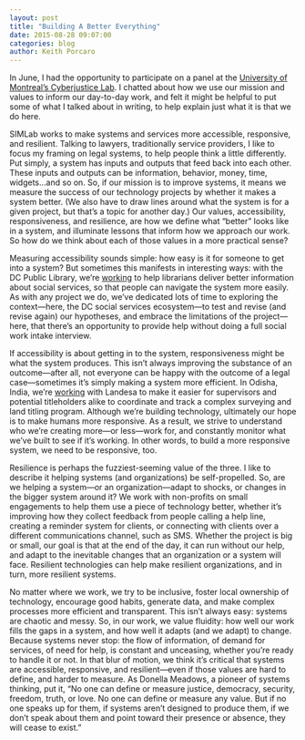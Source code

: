 ```yaml
---
layout: post
title: "Building A Better Everything"
date: 2015-08-28 09:07:00
categories: blog
author: Keith Porcaro
---
```

In June, I had the opportunity to participate on a panel at the [University of Montreal’s Cyberjustice Lab](http://www.cyberjustice.ca/en/). I chatted about how we use our mission and values to inform our day-to-day work, and felt it might be helpful to put some of what I talked about in writing, to help explain just what it is that we do here.  

SIMLab works to make systems and services more accessible, responsive, and resilient. Talking to lawyers, traditionally service providers, I like to focus my framing on legal systems, to help people think a little differently. Put simply, a system has inputs and outputs that feed back into each other. These inputs and outputs can be information, behavior, money, time, widgets...and so on. So, if our mission is to improve systems, it means we measure the success of our technology projects by whether it makes a system better. (We also have to draw lines around what the system is for a given project, but that’s a topic for another day.) Our values, accessibility, responsiveness, and resilience, are how we define what “better” looks like in a system, and illuminate lessons that inform how we approach our work. So how do we think about each of those values in a more practical sense?

Measuring accessibility sounds simple: how easy is it for someone to get into a system? But sometimes this manifests in interesting ways: with the DC Public Library, we’re [working](http://simlab.org/blog/2015/05/21/first-resort) to help librarians deliver better information about social services, so that people can navigate the system more easily. As with any project we do, we’ve dedicated lots of time to exploring the context—here, the DC social services ecosystem—to test and revise (and revise again) our hypotheses, and embrace the limitations of the project—here, that there’s an opportunity to provide help without doing a full social work intake interview.

If accessibility is about getting in to the system, responsiveness might be what the system produces. This isn’t always improving the substance of an outcome—after all, not everyone can be happy with the outcome of a legal case—sometimes it’s simply making a system more efficient. In Odisha, India, we’re [working](http://simlab.org/blog/2015/07/23/paper-houses-digital-homes/) with Landesa to make it easier for supervisors and potential titleholders alike to coordinate and track a complex surveying and land titling program. Although we’re building technology, ultimately our hope is to make humans more responsive. As a result, we strive to understand who we’re creating more—or less—work for, and constantly monitor what we’ve built to see if it’s working. In other words, to build a more responsive system, we need to be responsive, too.

Resilience is perhaps the fuzziest-seeming value of the three. I like to describe it helping systems (and organizations) be self-propelled. So, are we helping a system&mdash;or an organization&mdash;adapt to shocks, or changes in the bigger system around it? We work with non-profits on small engagements to help them use a piece of technology better, whether it’s improving how they collect feedback from people calling a help line, creating a reminder system for clients, or connecting with clients over a different communications channel, such as SMS. Whether the project is big or small, our goal is that at the end of the day, it can run without our help, and adapt to the inevitable changes that an organization or a system will face. Resilient technologies can help make resilient organizations, and in turn, more resilient systems.

No matter where we work, we try to be inclusive, foster local ownership of technology, encourage good habits, generate data, and make complex processes more efficient and transparent. This isn’t always easy: systems are chaotic and messy. So, in our work, we value fluidity: how well our work fills the gaps in a system, and how well it adapts (and we adapt) to change. Because systems never stop: the flow of information, of demand for services, of need for help, is constant and unceasing, whether you’re ready to handle it or not. In that blur of motion, we think it’s critical that systems are accessible, responsive, and resilient&mdash;even if those values are hard to define, and harder to measure. As Donella Meadows, a pioneer of systems thinking, put it, “No one can define or measure justice, democracy, security, freedom, truth, or love. No one can define or measure any value. But if no one speaks up for them, if systems aren’t designed to produce them, if we don’t speak about them and point toward their presence or absence, they will cease to exist.”
